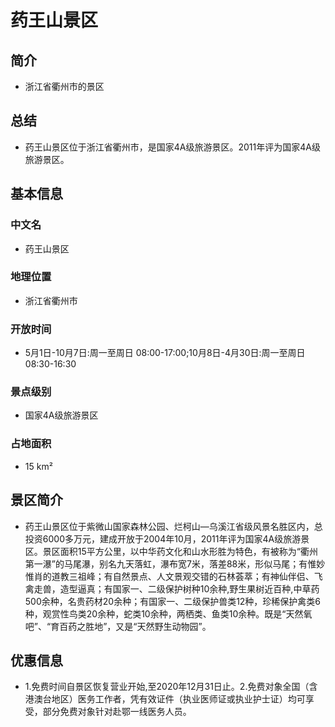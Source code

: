 # 药王山景区
## 简介
- 浙江省衢州市的景区
## 总结
- 药王山景区位于浙江省衢州市，是国家4A级旅游景区。2011年评为国家4A级旅游景区。
## 基本信息
### 中文名
- 药王山景区
### 地理位置
- 浙江省衢州市
### 开放时间
- 5月1日-10月7日:周一至周日 08:00-17:00;10月8日-4月30日:周一至周日 08:30-16:30
### 景点级别
- 国家4A级旅游景区
### 占地面积
- 15 km²
## 景区简介
- 药王山景区位于紫微山国家森林公园、烂柯山—乌溪江省级风景名胜区内，总投资6000多万元，建成开放于2004年10月，2011年评为国家4A级旅游景区。景区面积15平方公里，以中华药文化和山水形胜为特色，有被称为“衢州第一瀑”的马尾瀑，别名九天落虹，瀑布宽7米，落差88米，形似马尾；有惟妙惟肖的道教三祖峰；有自然景点、人文景观交错的石林荟萃；有神仙伴侣、飞禽走兽，造型逼真；有国家一、二级保护树种10余种,野生果树近百种,中草药500余种，名贵药材20余种；有国家一、二级保护兽类12种，珍稀保护禽类6种，观赏性鸟类20余种，蛇类10余种，两栖类、鱼类10余种。既是“天然氧吧”、“育百药之胜地”，又是“天然野生动物园”。
## 优惠信息
- 1.免费时间自景区恢复营业开始,至2020年12月31日止。2.免费对象全国（含港澳台地区）医务工作者，凭有效证件（执业医师证或执业护士证）均可享受，部分免费对象针对赴鄂一线医务人员。